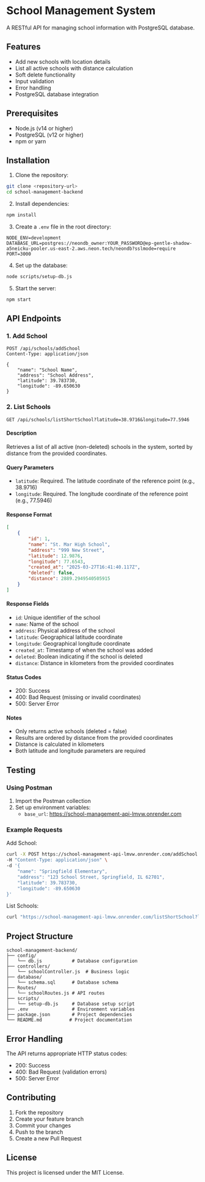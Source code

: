 # School Management System

A RESTful API for managing school information with PostgreSQL database.

## Features

- Add new schools with location details
- List all active schools with distance calculation
- Soft delete functionality
- Input validation
- Error handling
- PostgreSQL database integration

## Prerequisites

- Node.js (v14 or higher)
- PostgreSQL (v12 or higher)
- npm or yarn

## Installation

1. Clone the repository:
```bash
git clone <repository-url>
cd school-management-backend
```

2. Install dependencies:
```bash
npm install
```

3. Create a `.env` file in the root directory:
```env
NODE_ENV=development
DATABASE_URL=postgres://neondb_owner:YOUR_PASSWORD@ep-gentle-shadow-a5neicku-pooler.us-east-2.aws.neon.tech/neondb?sslmode=require
PORT=3000
```

4. Set up the database:
```bash
node scripts/setup-db.js
```

5. Start the server:
```bash
npm start
```

## API Endpoints

### 1. Add School
```
POST /api/schools/addSchool
Content-Type: application/json

{
    "name": "School Name",
    "address": "School Address",
    "latitude": 39.783730,
    "longitude": -89.650630
}
```

### 2. List Schools
```
GET /api/schools/listShortSchool?latitude=38.9716&longitude=77.5946
```

#### Description
Retrieves a list of all active (non-deleted) schools in the system, sorted by distance from the provided coordinates.

#### Query Parameters
- `latitude`: Required. The latitude coordinate of the reference point (e.g., 38.9716)
- `longitude`: Required. The longitude coordinate of the reference point (e.g., 77.5946)

#### Response Format
```json
[
    {
        "id": 1,
        "name": "St. Mar High School",
        "address": "999 New Street",
        "latitude": 12.9876,
        "longitude": 77.6543,
        "created_at": "2025-03-27T16:41:40.117Z",
        "deleted": false,
        "distance": 2889.2949540505915
    }
]
```

#### Response Fields
- `id`: Unique identifier of the school
- `name`: Name of the school
- `address`: Physical address of the school
- `latitude`: Geographical latitude coordinate
- `longitude`: Geographical longitude coordinate
- `created_at`: Timestamp of when the school was added
- `deleted`: Boolean indicating if the school is deleted
- `distance`: Distance in kilometers from the provided coordinates

#### Status Codes
- 200: Success
- 400: Bad Request (missing or invalid coordinates)
- 500: Server Error

#### Notes
- Only returns active schools (deleted = false)
- Results are ordered by distance from the provided coordinates
- Distance is calculated in kilometers
- Both latitude and longitude parameters are required

## Testing

### Using Postman

1. Import the Postman collection
2. Set up environment variables:
   - `base_url`: https://school-management-api-lmvw.onrender.com

### Example Requests

Add School:
```bash
curl -X POST https://school-management-api-lmvw.onrender.com/addSchool \
-H "Content-Type: application/json" \
-d '{
    "name": "Springfield Elementary",
    "address": "123 School Street, Springfield, IL 62701",
    "latitude": 39.783730,
    "longitude": -89.650630
}'
```

List Schools:
```bash
curl "https://school-management-api-lmvw.onrender.com/listShortSchool?latitude=38.9716&longitude=77.5946"
```

## Project Structure

```
school-management-backend/
├── config/
│   └── db.js           # Database configuration
├── controllers/
│   └── schoolController.js  # Business logic
├── database/
│   └── schema.sql      # Database schema
├── Routes/
│   └── schoolRoutes.js # API routes
├── scripts/
│   └── setup-db.js     # Database setup script
├── .env                # Environment variables
├── package.json        # Project dependencies
└── README.md          # Project documentation
```

## Error Handling

The API returns appropriate HTTP status codes:
- 200: Success
- 400: Bad Request (validation errors)
- 500: Server Error

## Contributing

1. Fork the repository
2. Create your feature branch
3. Commit your changes
4. Push to the branch
5. Create a new Pull Request

## License

This project is licensed under the MIT License. 
